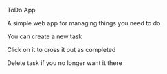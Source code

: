 ToDo App

A simple web app for managing things you need to do

You can create a new task

Click on it to cross it out as completed

Delete task if you no longer want it there
